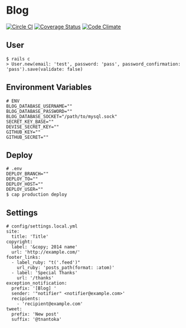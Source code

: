 # Blog

[![Circle CI](https://circleci.com/gh/tnantoka/blog.svg?style=svg)](https://circleci.com/gh/tnantoka/blog)
[![Coverage Status](https://coveralls.io/repos/tnantoka/blog/badge.png?branch=master)](https://coveralls.io/r/tnantoka/blog?branch=master)
[![Code Climate](https://codeclimate.com/github/tnantoka/blog/badges/gpa.svg)](https://codeclimate.com/github/tnantoka/blog)

## User

```
$ rails c
> User.new(email: 'test', password: 'pass', password_confirmation: 'pass').save(validate: false)
```

## Environment Variables

```
# ENV
BLOG_DATABASE_USERNAME=""
BLOG_DATABASE_PASSWORD=""
BLOG_DATABASE_SOCKET="/path/to/mysql.sock"
SECRET_KEY_BASE=""
DEVISE_SECRET_KEY=""
GITHUB_KEY=""
GITHUB_SECRET=""
```

## Deploy

```
# .env
DEPLOY_BRANCH=""
DEPLOY_TO=""
DEPLOY_HOST=""
DEPLOY_USER=""
$ cap production deploy
```

## Settings

```
# config/settings.local.yml
site:
  title: 'Title'
copyright:
  label: '&copy; 2014 name'
  url: 'http://example.com/'
footer_links:
  - label_ruby: "t('.feed')"
    url_ruby: 'posts_path(format: :atom)'
  - label: 'Special Thanks'
    url: '/thanks'
exception_notification:
  prefix: '[Blog] '
  sender: '"notifier" <notifier@example.com>'
  recipients: 
    - 'recipient@example.com'
tweet:
  prefix: 'New post'
  suffix: '@tnantoka'
```
